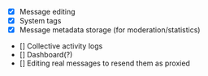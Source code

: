- [x] Message editing
- [x] System tags
- [x] Message metadata storage (for moderation/statistics)
- [] Collective activity logs
- [] Dashboard(?)
- [] Editing real messages to resend them as proxied